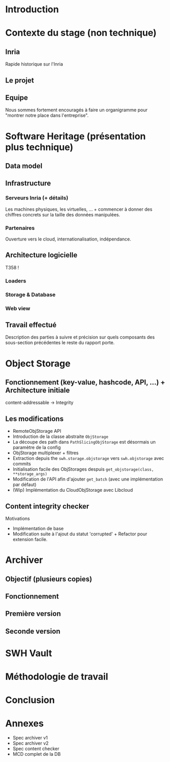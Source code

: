 
# Introduction


# Contexte du stage (non technique)

## Inria
Rapide historique sur l'Inria
## Le projet
## Equipe
Nous sommes fortement encouragés à faire un organigramme pour "montrer notre place dans l'entreprise".


# Software Heritage (présentation plus technique)

## Data model

## Infrastructure
### Serveurs Inria (+ détails)
Les machines physiques, les virtuelles, ... + commencer à donner des chiffres concrets sur la taille des données manipulées.
### Partenaires
Ouverture vers le cloud, internationalisation, indépendance.

## Architecture logicielle
T358 !
### Loaders
### Storage & Database
### Web view

## Travail effectué
Description des parties à suivre et précision sur quels composants des sous-section précédentes le reste du rapport porte.

# Object Storage
## Fonctionnement (key-value, hashcode, API, ...) + Architecture initiale
content-addressable -> Integrity
## Les modifications
- RemoteObjStorage API
- Introduction de la classe abstraite `ObjStorage`
- La découpe des path dans `PathSlicingObjStorage` est désormais un paramètre de la config
- ObjStorage multiplexer + filtres
- Extraction depuis the `swh.storage.objstorage` vers `swh.objstorage` avec commits
- Initialisation facile des ObjStorages despuis `get_objstorage(class, **storage_args)`
- Modification de l'API afin d'ajouter `get_batch` (avec une implémentation par défaut)
- (Wip) Implémentation du CloudObjStorage avec Libcloud
## Content integrity checker
Motivations
- Implémentation de base
- Modification suite à l'ajout du statut 'corrupted' + Refactor pour extension facile.

# Archiver
## Objectif (plusieurs copies)
## Fonctionnement
## Première version
## Seconde version

# SWH Vault


# Méthodologie de travail


# Conclusion


# Annexes
- Spec archiver v1
- Spec archiver v2
- Spec content checker
- MCD complet de la DB
